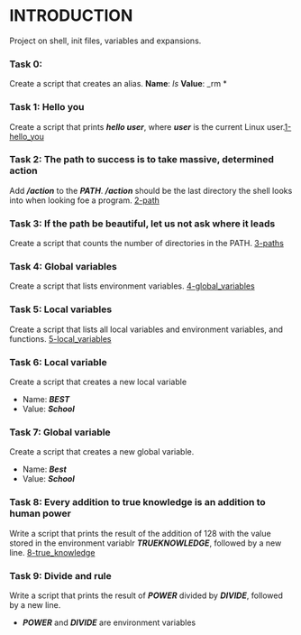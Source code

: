 # INTRODUCTION
Project on shell, init files, variables and expansions.

### Task 0: <o>
Create a script that creates an alias.
**Name**: _ls_
**Value**: _rm *

### Task 1: Hello you
Create a script that prints  ***hello user***, where ***user*** is the current Linux user.[1-hello_you](./1-hello_you)

### Task 2: The path to success is to take massive, determined action
Add ***/action*** to the ***PATH***. ***/action*** should be the last directory the shell looks into when looking foe a program. [2-path](./2-path)

### Task 3: If the path be beautiful, let us not ask where it leads
Create a script that counts the number of directories in the PATH. [3-paths](./3-paths)

### Task 4: Global variables
Create a script that lists environment variables. [4-global_variables](./4-global_variables)

### Task 5: Local variables
Create a script that lists all local variables and environment variables, and functions. [5-local_variables](./5-local_variables)

### Task 6: Local variable
Create a script that creates a new local variable
- Name: ***BEST***
- Value: ***School*** 

### Task 7: Global variable
Create a script that creates a new global variable.
- Name: ***Best***
- Value: ***School***

### Task 8: Every addition to true knowledge is an addition to human power
Write a script that prints the result of the addition of 128 with the value stored in the environment variablr ***TRUEKNOWLEDGE***, followed by a new line. [8-true_knowledge](./8-true_knowledge)

### Task 9: Divide and rule
Write a script that prints the result of ***POWER*** divided by ***DIVIDE***, followed by a new line.
- ***POWER*** and ***DIVIDE*** are environment variables
